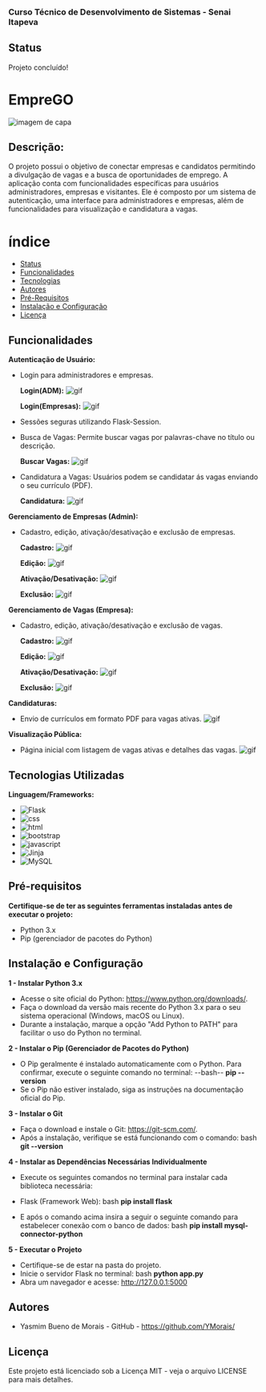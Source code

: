 ### Curso Técnico de Desenvolvimento de Sistemas - Senai Itapeva
## Status
Projeto concluído!

# EmpreGO

![imagem de capa](static/img/EMPRE%20(1).png)

## Descrição:
O projeto possui o objetivo de conectar empresas e candidatos permitindo a divulgação de vagas e a busca de oportunidades de emprego. A aplicação conta com funcionalidades específicas para usuários administradores, empresas e visitantes. Ele é composto por um sistema de autenticação, uma interface para administradores e empresas, além de funcionalidades para visualização e candidatura a vagas.


# índice 
* [Status](#status)
* [Funcionalidades](#funcionalidades)
* [Tecnologias](#tecnologias-utilizadas)
* [Autores](#autores)
* [Pré-Requisitos](#pré-requisitos)
* [Instalação e Configuração](#instalação-e-configuração)
* [Licença](#licença)

## Funcionalidades
**Autenticação de Usuário:**
- Login para administradores e empresas.
  
  **Login(ADM):**
  ![gif](static/img/gif/login_adm.gif)

  **Login(Empresas):**
  ![gif](static/img/gif/login_empre.gif)

- Sessões seguras utilizando Flask-Session.
- Busca de Vagas: Permite buscar vagas por palavras-chave no título ou descrição.

    **Buscar Vagas:**
    ![gif](static/img/gif/buscar_vaga.gif)

- Candidatura a Vagas: Usuários podem se candidatar ás vagas enviando o seu currículo (PDF).

    **Candidatura:**
    ![gif](static/img/gif/candidatura.gif)

**Gerenciamento de Empresas (Admin):**
- Cadastro, edição, ativação/desativação e exclusão de empresas.

    **Cadastro:**
    ![gif](static/img/gif/cadastro_empre.gif)

    **Edição:**
    ![gif](static/img/gif/editar_empre.gif)

    **Ativação/Desativação:**
    ![gif](static/img/gif/ativar-inativar_empre.gif)

    **Exclusão:**
    ![gif](static/img/gif/excluir.png)

**Gerenciamento de Vagas (Empresa):**
- Cadastro, edição, ativação/desativação e exclusão de vagas.

    **Cadastro:**
    ![gif](static/img/gif/cadastrar_vaga.gif)
    
    **Edição:**
    ![gif](static/img/gif/editar_vaga.gif)

    **Ativação/Desativação:**
    ![gif](static/img/gif/ativar-inativar_vaga.gif)

    **Exclusão:**
    ![gif](static/img/gif/excluir_vaga.gif)

**Candidaturas:**
- Envio de currículos em formato PDF para vagas ativas.
![gif](static/img/gif/envio_curri.gif)

**Visualização Pública:**
- Página inicial com listagem de vagas ativas e detalhes das vagas.
![gif](static/img/gif/pagina_inicial.gif)

## Tecnologias Utilizadas
**Linguagem/Frameworks:**
- ![Flask](https://img.shields.io/badge/flask-%23000.svg?style=for-the-badge&logo=flask&logoColor=white)
- ![css](https://img.shields.io/badge/CSS3-1572B6?style=for-the-badge&logo=css3&logoColor=white)
- ![html](https://img.shields.io/badge/HTML5-E34F26?style=for-the-badge&logo=html5&logoColor=white)
- ![bootstrap](https://img.shields.io/badge/Bootstrap-563D7C?style=for-the-badge&logo=bootstrap&logoColor=white)
- ![javascript](https://img.shields.io/badge/JavaScript-323330?style=for-the-badge&logo=javascript&logoColor=F7DF1E)
- ![Jinja](https://img.shields.io/badge/jinja-white.svg?style=for-the-badge&logo=jinja&logoColor=black)
- ![MySQL](https://img.shields.io/badge/mysql-4479A1.svg?style=for-the-badge&logo=mysql&logoColor=white)

## Pré-requisitos
**Certifique-se de ter as seguintes ferramentas instaladas antes de executar o projeto:**

- Python 3.x
- Pip (gerenciador de pacotes do Python)

## Instalação e Configuração
**1 - Instalar Python 3.x**
- Acesse o site oficial do Python: https://www.python.org/downloads/.
- Faça o download da versão mais recente do Python 3.x para o seu sistema operacional (Windows, macOS ou Linux).
- Durante a instalação, marque a opção "Add Python to PATH" para facilitar o uso do Python no terminal.

**2 - Instalar o Pip (Gerenciador de Pacotes do Python)**
- O Pip geralmente é instalado automaticamente com o Python. Para confirmar, execute o seguinte comando no terminal:
 --bash-- **pip --version**  
- Se o Pip não estiver instalado, siga as instruções na documentação oficial do Pip.

**3 - Instalar o Git**
- Faça o download e instale o Git: https://git-scm.com/.
- Após a instalação, verifique se está funcionando com o comando:
 bash **git --version**

**4 - Instalar as Dependências Necessárias Individualmente**
- Execute os seguintes comandos no terminal para instalar cada biblioteca necessária:

- Flask (Framework Web):
bash **pip install flask** 

- E após o comando acima insira a seguir o seguinte comando para estabelecer conexão com o banco de dados: bash **pip install mysql-connector-python**

**5 - Executar o Projeto**
- Certifique-se de estar na pasta do projeto.
- Inicie o servidor Flask no terminal:
  bash
  **python app.py**  
- Abra um navegador e acesse:
  http://127.0.0.1:5000

## Autores
- Yasmim Bueno de Morais - GitHub - https://github.com/YMorais/

## Licença
Este projeto está licenciado sob a Licença MIT - veja o arquivo LICENSE para mais detalhes.